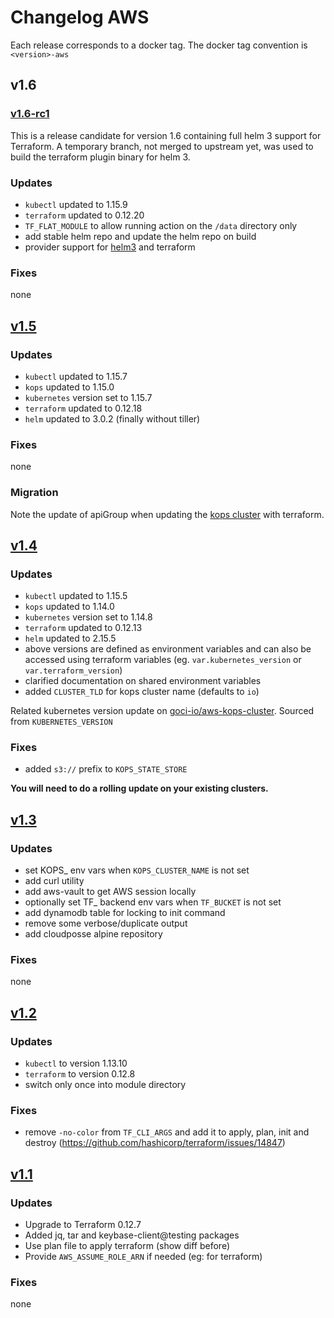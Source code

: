 # Changelog AWS

Each release corresponds to a docker tag. The docker tag convention is `<version>-aws`

## v1.6

### [v1.6-rc1](https://github.com/goci-io/docker-terraform-images/releases/tag/v1.6-rc1-aws)

This is a release candidate for version 1.6 containing full helm 3 support for Terraform.
A temporary branch, not merged to upstream yet, was used to build the terraform plugin binary for helm 3.

### Updates
- `kubectl` updated to 1.15.9  
- `terraform` updated to 0.12.20  
- `TF_FLAT_MODULE` to allow running action on the `/data` directory only  
- add stable helm repo and update the helm repo on build  
- provider support for [helm3](https://github.com/terraform-providers/terraform-provider-helm/pull/378) and terraform  

### Fixes
none

## [v1.5](https://github.com/goci-io/docker-terraform-images/releases/tag/v1.5-aws)

### Updates
- `kubectl` updated to 1.15.7  
- `kops` updated to 1.15.0  
- `kubernetes` version set to 1.15.7  
- `terraform` updated to 0.12.18  
- `helm` updated to 3.0.2 (finally without tiller)  

### Fixes
none

### Migration
Note the update of apiGroup when updating the [kops cluster](https://github.com/goci-io/aws-kops-cluster/commit/55b44c527303b78920690c116ca9da764d1ba2a8) with terraform.

## [v1.4](https://github.com/goci-io/docker-terraform-images/releases/tag/v1.4-aws)

### Updates
- `kubectl` updated to 1.15.5
- `kops` updated to 1.14.0
- `kubernetes` version set to 1.14.8
- `terraform` updated to 0.12.13
- `helm` updated to 2.15.5
- above versions are defined as environment variables and can also be accessed using terraform variables (eg. `var.kubernetes_version` or `var.terraform_version`)
- clarified documentation on shared environment variables
- added `CLUSTER_TLD` for kops cluster name (defaults to `io`)

Related kubernetes version update on [goci-io/aws-kops-cluster](https://github.com/goci-io/aws-kops-cluster/commit/d5ce155a0323d10d0f4ec0e4af15d1d56a484acc). Sourced from `KUBERNETES_VERSION`

### Fixes
- added `s3://` prefix to `KOPS_STATE_STORE` 

**You will need to do a rolling update on your existing clusters.**

## [v1.3](https://github.com/goci-io/docker-terraform-images/releases/tag/v1.3-aws)

### Updates
- set KOPS_ env vars when `KOPS_CLUSTER_NAME` is not set  
- add curl utility  
- add aws-vault to get AWS session locally  
- optionally set TF_ backend env vars when `TF_BUCKET` is not set  
- add dynamodb table for locking to init command  
- remove some verbose/duplicate output  
- add cloudposse alpine repository  

### Fixes
none 

## [v1.2](https://github.com/goci-io/docker-terraform-images/releases/tag/v1.2-aws)

### Updates
- `kubectl` to version 1.13.10  
- `terraform` to version 0.12.8  
- switch only once into module directory  

### Fixes
- remove `-no-color` from `TF_CLI_ARGS` and add it to apply, plan, init and destroy  (https://github.com/hashicorp/terraform/issues/14847)

## [v1.1](https://github.com/goci-io/docker-terraform-images/releases/tag/v1.1-aws)

### Updates
- Upgrade to Terraform 0.12.7 
- Added jq, tar and keybase-client@testing packages
- Use plan file to apply terraform (show diff before)
- Provide `AWS_ASSUME_ROLE_ARN` if needed (eg: for terraform)

### Fixes
none
